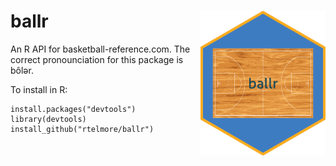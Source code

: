 # ballr <img src="man/figures/court-2.png" width = "200" align="right" />

An R API for basketball-reference.com.  The correct pronounciation for this 
package is bôlər. 

To install in R:

```
install.packages("devtools")
library(devtools)
install_github("rtelmore/ballr")
```
